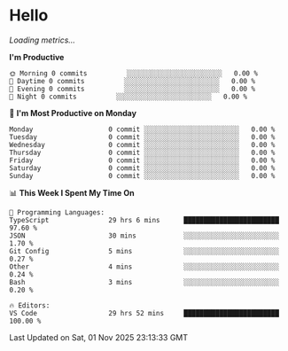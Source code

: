 # Hello

<!-- METRICS:START -->
<p><em>Loading metrics…</em></p>
<!-- METRICS:END -->

<!--START_SECTION:waka-->
**I'm Productive**

```text
🌞 Morning 0 commits          ░░░░░░░░░░░░░░░░░░░░░░░░   0.00 % 
🌆 Daytime 0 commits          ░░░░░░░░░░░░░░░░░░░░░░░░   0.00 % 
🌃 Evening 0 commits          ░░░░░░░░░░░░░░░░░░░░░░░░   0.00 % 
🌙 Night 0 commits          ░░░░░░░░░░░░░░░░░░░░░░░░   0.00 % 
```
📅 **I'm Most Productive on Monday**

```text
Monday                   0 commit ░░░░░░░░░░░░░░░░░░░░░░░░   0.00 % 
Tuesday                  0 commit ░░░░░░░░░░░░░░░░░░░░░░░░   0.00 % 
Wednesday                0 commit ░░░░░░░░░░░░░░░░░░░░░░░░   0.00 % 
Thursday                 0 commit ░░░░░░░░░░░░░░░░░░░░░░░░   0.00 % 
Friday                   0 commit ░░░░░░░░░░░░░░░░░░░░░░░░   0.00 % 
Saturday                 0 commit ░░░░░░░░░░░░░░░░░░░░░░░░   0.00 % 
Sunday                   0 commit ░░░░░░░░░░░░░░░░░░░░░░░░   0.00 % 
```

📊 **This Week I Spent My Time On**

```text
💬 Programming Languages: 
TypeScript               29 hrs 6 mins      ████████████████████████   97.60 % 
JSON                     30 mins            ░░░░░░░░░░░░░░░░░░░░░░░░   1.70 % 
Git Config               5 mins             ░░░░░░░░░░░░░░░░░░░░░░░░   0.27 % 
Other                    4 mins             ░░░░░░░░░░░░░░░░░░░░░░░░   0.24 % 
Bash                     3 mins             ░░░░░░░░░░░░░░░░░░░░░░░░   0.20 % 

🔥 Editors: 
VS Code                  29 hrs 52 mins     ████████████████████████   100.00 % 
```

 Last Updated on Sat, 01 Nov 2025 23:13:33 GMT
<!--END_SECTION:waka-->
